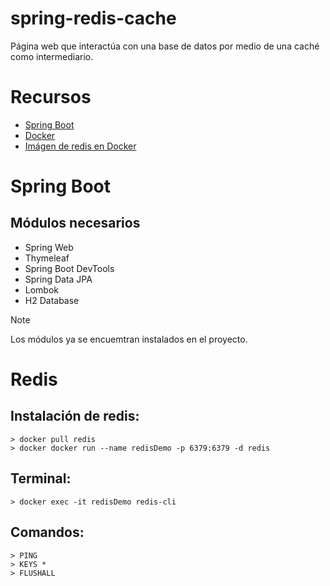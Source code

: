 # spring-redis-cache
 Página web que interactúa con una base de datos por medio de una caché como intermediario.

# Recursos

- [Spring Boot](https://start.spring.io/)
- [Docker](https://www.docker.com/products/docker-desktop/)
- [Imágen de redis en Docker](https://hub.docker.com/_/redis)

# Spring Boot

## Módulos necesarios

- Spring Web
- Thymeleaf
- Spring Boot DevTools
- Spring Data JPA
- Lombok
- H2 Database

> [!Note]
> Los módulos ya se encuemtran instalados en el proyecto.

# Redis

## Instalación de redis:

``` cli
> docker pull redis
> docker docker run --name redisDemo -p 6379:6379 -d redis
```

## Terminal:

```cli
> docker exec -it redisDemo redis-cli
```

## Comandos:

``` cli
> PING
> KEYS *
> FLUSHALL
```
